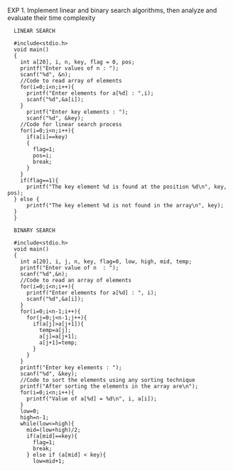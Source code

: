 EXP 1. Implement linear and binary search algorithms, then analyze and evaluate their time complexity

      LINEAR SEARCH
      
      #include<stdio.h>
      void main()
      {
        int a[20], i, n, key, flag = 0, pos;
        printf("Enter values of n : ");
        scanf("%d", &n);
        //Code to read array of elements
        for(i=0;i<n;i++){
          printf("Enter elements for a[%d] : ",i);
          scanf("%d",&a[i]);
        }
          printf("Enter key elements : ");
          scanf("%d", &key);
        //Code for linear search process
        for(i=0;i<n;i++){
          if(a[i]==key)
          {
            flag=1;
            pos=i;
            break;
          }
        }
        if(flag==1){
          printf("The key element %d is found at the position %d\n", key, pos);
      } else {
          printf("The key element %d is not found in the array\n", key);
      }
      }

      BINARY SEARCH

      #include<stdio.h>
      void main()
      {
        int a[20], i, j, n, key, flag=0, low, high, mid, temp;
        printf("Enter value of n  : ");
        scanf("%d",&n);
        //Code to read an array of elements
        for(i=0;i<n;i++){
          printf("Enter elements for a[%d] : ", i);
          scanf("%d",&a[i]);
        }
        for(i=0;i<n-1;i++){
          for(j=0;j<n-1;j++){
            if(a[j]>a[j+1]){
              temp=a[j];
              a[j]=a[j+1];
              a[j+1]=temp;
            }
          }
        }
        printf("Enter key elements : ");
        scanf("%d", &key);
        //Code to sort the elements using any sorting technique
        printf("After sorting the elements in the array are\n");
        for(i=0;i<n;i++){
          printf("Value of a[%d] = %d\n", i, a[i]);
        }
        low=0;
        high=n-1;
        while(low<=high){
          mid=(low+high)/2;
          if(a[mid]==key){
            flag=1;
            break;
          } else if (a[mid] < key){
            low=mid+1;
